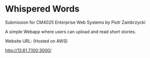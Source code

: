 # Whispered Words
Submission for CM4025 Enterprise Web Systems by Piotr Zambrzycki

A simple Webapp where users can upload and read short stories.

Website URL: 	(Hosted on AWS)

http://13.61.7.100:3000/
